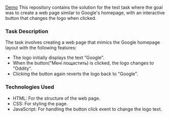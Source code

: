 [Demo](https://liliabilous.github.io/OddityTestTask/)
This repository contains the solution for the test task where the goal was to create a web page similar to Google's homepage, with an interactive button that changes the logo when clicked.

### Task Description
The task involves creating a web page that mimics the Google homepage layout with the following features:


- The logo initially displays the text "Google".
- When the button("Мені пощастить) is clicked, the logo changes to "Oddity".
- Clicking the button again reverts the logo back to "Google".

### Technologies Used
- HTML: For the structure of the web page.
- CSS: For styling the page.
- JavaScript: For handling the button click event to change the logo text.
